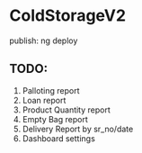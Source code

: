 # ColdStorageV2

publish: ng deploy


## TODO:
1) Palloting report
2) Loan report
3) Product Quantity report
4) Empty Bag report
5) Delivery Report by sr_no/date
6) Dashboard settings
